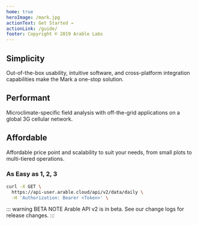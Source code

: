 ```yaml
---
home: true
heroImage: /mark.jpg
actionText: Get Started →
actionLink: /guide/
footer: Copyright © 2019 Arable Labs
---
```


<!-- <div style="text-align: center">
  <Bit/>
</div> -->

<div class="features">
  <div class="feature">
    <h2>Simplicity</h2>
    <p>Out-of-the-box usability, intuitive software, and cross-platform integration capabilities make the Mark a one-stop solution.</p>
  </div>
  <div class="feature">
    <h2>Performant</h2>
    <p>Microclimate-specific field analysis with off-the-grid applications on a global 3G cellular network.</p>
  </div>
  <div class="feature">
    <h2>Affordable</h2>
    <p>Affordable price point and scalability to suit your needs, from small plots to multi-tiered operations.</p>
  </div>
</div>

### As Easy as 1, 2, 3

``` bash
curl -X GET \
  https://api-user.arable.cloud/api/v2/data/daily \
  -H 'Authorization: Bearer <Token>' \
```

::: warning BETA NOTE
Arable API v2 is in beta. See our change logs for release changes.
:::

